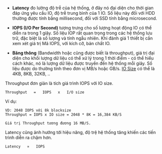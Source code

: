 # 
* **Latency** đo lường độ trễ của hệ thống, ở đây nó đại diện cho thời gian đáp ứng yêu cầu IO, độ trễ trung bình của 1 IO. Số liệu này đối với HDD thường được tính bằng millisecond, đối với SSD tính bằng microsecond.

* **IOPS (I/O Per Second)** tượng trưng cho số lượng hoạt động IO có thể diễn ra trong 1 giây. Số liệu IOP rất quan trọng trong các hệ thống lưu trữ, đặc biệt là số lượng và tính ngẫu nhiên. Khi đánh giá 1 thiết bị cần xem xét giá trị Mã IOPS, với kích cỡ, bản chất IO.

* **Băng thông** (Bandwidth hoặc cũng được biết là throughput), giá trị đại diện cho khối lượng dữ liệu có thể xử lý trong 1 thời điểm - có thể hiểu cách khác, nó là lượng dữ liệu được truyền đến hệ thống mỗi giây. Số liệu được do thường tính theo đơn vị MB/s hoặc GB/s. [IO Size](/IOPS//Terms/IO-size.md) có thể là 4KB, 8KB, 32KB, ..

Throughput đơn giản là tích giá trình IOPS với IO size.
```
Throughput   =   IOPS   x   I/O size
```
Ví dụ:
```
VD: 2048 IOPS với 8k blocksize
Throughput = IOPS x IO size = 2048 * 8K = 16,384 KB/S

Giá trị Throughput tương đương 16 MB/S.
```

Latency cũng ảnh hướng tới hiệu năng, độ trệ hệ thống tăng khiến các tiến trình diễn ra chậm hơn.
```
Latency   ∝   IOPS
```